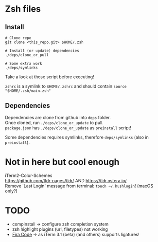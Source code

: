 # Zsh files

## Install

```
# Clone repo
git clone <this_repo.git> $HOME/.zsh

# Install (or update) dependencies
./deps/clone_or_pull

# Some extra work
./deps/symlinks
```

Take a look at those script before executing!

`zshrc` is a symlink to `$HOME/.zshrc` and should contain `source "$HOME/.zsh/main.zsh"`

## Dependencies

Dependencies are clone from github into `deps` folder.  
Once cloned, run `./deps/clone_or_update` to pull.  
`package.json` has `./deps/clone_or_update` as `preinstall` script!

Some dependencies requires symlinks, therefore `deps/symlinks` (also in `preinstall`).

# Not in here but cool enough

iTerm2-Color-Schemes  
https://github.com/tldr-pages/tldr/ AND https://tldr.ostera.io/  
Remove 'Last Login' message from terminal: `touch ~/.hushlogin`! (macOS only?)


# TODO

- compinstall -> configure zsh completion system
- zsh highlight plugins (url, filetypes) not working
- [Fira Code](https://github.com/tonsky/FiraCode) -> as iTerm 3.1 (beta) (and others) supports ligatures!
